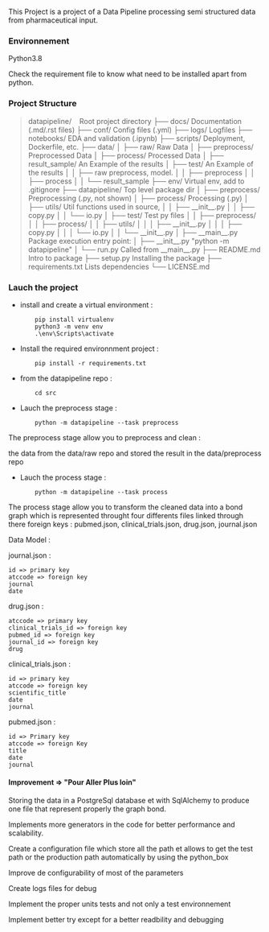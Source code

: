 This Project is a project of a Data Pipeline processing semi structured data from pharmaceutical input.


### Environnement ###
Python3.8

Check the requirement file to know what need to be installed apart from python.


### Project Structure ###
<blockquote>
datapipeline/&nbsp;&nbsp;&nbsp;&nbsp;Root project directory
├── docs/                           Documentation (.md/.rst files)
├── conf/                        	Config files (.yml)
├── logs/                           Logfiles
├── notebooks/                      EDA and validation (.ipynb)
├── scripts/                        Deployment, Dockerfile, etc.
├── data/
│   ├── raw/                        Raw Data
│   ├── preprocess/                 Preprocessed Data
│   ├── process/     				Processed Data
│   ├── result_sample/     			An Example of the results
│   ├── test/     					An Example of the results
│   │   ├── raw                	preprocess, model. 
│   │   ├── preprocess
│   │   ├── process
│   │   └── result_sample
├── env/                         	Virtual env, add to .gitignore
├── datapipeline/                   Top level package dir
│   ├── preprocess/                 Preprocessing (.py, not shown)
│   ├── process/                    Processing (.py)
│   ├── utils/                      Util functions used in source,
│   │   ├── __init__.py              
│   │   ├── copy.py 					
│   │   └── io.py
│   ├── test/                     	Test py files
│   │   ├── preprocess/
│   │   ├── process/
│   │   ├── utils/
│   │   │   ├── __init__.py
│   │   │   ├── copy.py
│   │   │   └── io.py
│   │   └── __init__.py
│   ├── __main__.py                 Package execution entry point:
│   ├── __init__.py                 "python -m datapipeline"
│   └── run.py                      Called from __main__.py
├── README.md                       Intro to package
├── setup.py                        Installing the package
├── requirements.txt                Lists dependencies
└── LICENSE.md         
</blockquote>  

### Lauch the project ###


-	install and create a virtual environment :

			pip install virtualenv
			python3 -m venv env
			.\env\Scripts\activate

-	Install the required environnment project :
	
			pip install -r requirements.txt

	

-	from the datapipeline repo :

			cd src

-	Lauch the preprocess stage :
		
			python -m datapipeline --task preprocess

The preprocess stage allow you to preprocess and clean :


 the data from the data/raw repo and stored the result in the data/preprocess repo

-	Lauch the process stage :

			python -m datapipeline --task process

The process stage allow you to transform the cleaned data into a bond graph which is represented throught four differents files linked through there foreign keys :
  pubmed.json, clinical_trials.json, drug.json, journal.json

Data Model : 

journal.json :
	
	id => primary key
 	atccode => foreign key
 	journal
 	date

drug.json :
	
	atccode => primary key
	clinical_trials_id => foreign key
	pubmed_id => foreign key
	journal_id => foreign key
	drug


clinical_trials.json : 
	
	id => primary key
	atccode => foreign key
	scientific_title
	date
	journal

pubmed.json :
	
	id => Primary key 
	atccode => foreign Key
	title
	date
	journal

#### Improvement => "Pour Aller Plus loin" ###

Storing the data in a PostgreSql database et with SqlAlchemy to produce one file that represent properly the graph bond.

Implements more generators in the code for better performance and scalability.

Create a configuration file which store all the path et allows to get the test path or the production path automatically by using the python_box

Improve de configurability of most of the parameters

Create logs files for debug

Implement the proper units tests and not only a test environnement

Implement better try except for a better readbility and debugging


